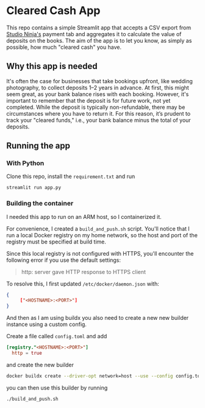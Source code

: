 # Cleared Cash App
This repo contains a simple Streamlit app that accepts a CSV export from [Studio Ninja's](https://www.studioninja.co/) payment tab and aggregates it to calculate the value of deposits on the books. The aim of the app is to let you know, as simply as possible, how much "cleared cash" you have.

## Why this app is needed
It's often the case for businesses that take bookings upfront, like wedding photography, to collect deposits 1–2 years in advance. At first, this might seem great, as your bank balance rises with each booking. However, it's important to remember that the deposit is for future work, not yet completed. While the deposit is typically non-refundable, there may be circumstances where you have to return it. For this reason, it’s prudent to track your "cleared funds," i.e., your bank balance minus the total of your deposits.

## Running the app

### With Python
Clone this repo, install the `requirement.txt` and run

```bash
streamlit run app.py
```

### Building the container
I needed this app to run on an ARM host, so I containerized it.

For convenience, I created a `build_and_push.sh` script. You'll notice that I run a local Docker registry on my home network, so the host and port of the registry must be specified at build time.

Since this local registry is not configured with HTTPS, you'll encounter the following error if you use the default settings:

> http: server gave HTTP response to HTTPS client

To resolve this, I first updated `/etc/docker/daemon.json` with:

```json
{
     ["<HOSTNAME>:<PORT>"]
}
```

And then as I am using buildx you also need to create a new new builder instance using a custom config.

Create a file called `config.toml` and add

```toml
[registry."<HOSTNAME>:<PORT>"]
  http = true
```

and create the new builder

```bash
docker buildx create --driver-opt network=host --use --config config.toml --name <name>
```

you can then use this builder by running

```bash
./build_and_push.sh
```